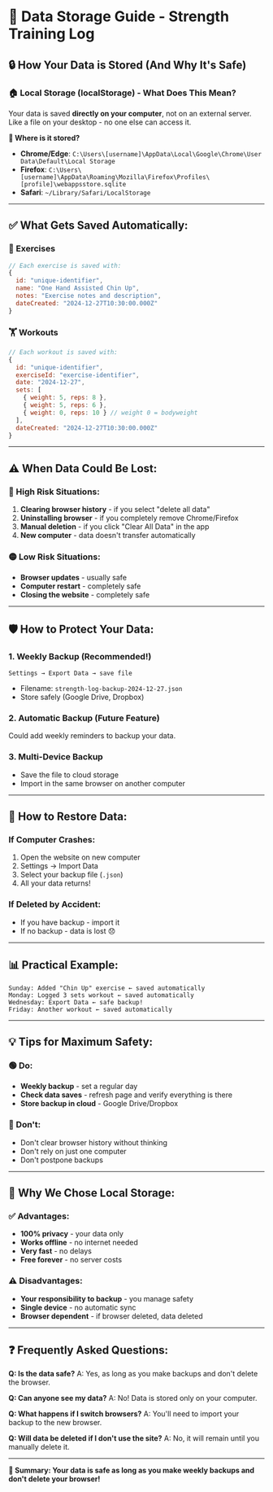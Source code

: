 # 📱 Data Storage Guide - Strength Training Log

## 🔒 **How Your Data is Stored (And Why It's Safe)**

### **🏠 Local Storage (localStorage) - What Does This Mean?**

Your data is saved **directly on your computer**, not on an external server. Like a file on your desktop - no one else can access it.

**📍 Where is it stored?**
- **Chrome/Edge**: `C:\Users\[username]\AppData\Local\Google\Chrome\User Data\Default\Local Storage`
- **Firefox**: `C:\Users\[username]\AppData\Roaming\Mozilla\Firefox\Profiles\[profile]\webappsstore.sqlite`
- **Safari**: `~/Library/Safari/LocalStorage`

---

## ✅ **What Gets Saved Automatically:**

### **💪 Exercises**
```javascript
// Each exercise is saved with:
{
  id: "unique-identifier",
  name: "One Hand Assisted Chin Up",
  notes: "Exercise notes and description",
  dateCreated: "2024-12-27T10:30:00.000Z"
}
```

### **🏋️ Workouts**
```javascript
// Each workout is saved with:
{
  id: "unique-identifier",
  exerciseId: "exercise-identifier",
  date: "2024-12-27",
  sets: [
    { weight: 5, reps: 8 },
    { weight: 5, reps: 6 },
    { weight: 0, reps: 10 } // weight 0 = bodyweight
  ],
  dateCreated: "2024-12-27T10:30:00.000Z"
}
```

---

## ⚠️ **When Data Could Be Lost:**

### **🔴 High Risk Situations:**
1. **Clearing browser history** - if you select "delete all data"
2. **Uninstalling browser** - if you completely remove Chrome/Firefox
3. **Manual deletion** - if you click "Clear All Data" in the app
4. **New computer** - data doesn't transfer automatically

### **🟡 Low Risk Situations:**
- **Browser updates** - usually safe
- **Computer restart** - completely safe
- **Closing the website** - completely safe

---

## 🛡️ **How to Protect Your Data:**

### **1. Weekly Backup (Recommended!)**
```
Settings → Export Data → save file
```
- Filename: `strength-log-backup-2024-12-27.json`
- Store safely (Google Drive, Dropbox)

### **2. Automatic Backup (Future Feature)**
Could add weekly reminders to backup your data.

### **3. Multi-Device Backup**
- Save the file to cloud storage
- Import in the same browser on another computer

---

## 🔧 **How to Restore Data:**

### **If Computer Crashes:**
1. Open the website on new computer
2. Settings → Import Data
3. Select your backup file (`.json`)
4. All your data returns!

### **If Deleted by Accident:**
- If you have backup - import it
- If no backup - data is lost 😞

---

## 📊 **Practical Example:**

```
Sunday: Added "Chin Up" exercise ← saved automatically
Monday: Logged 3 sets workout ← saved automatically
Wednesday: Export Data ← safe backup!
Friday: Another workout ← saved automatically
```

---

## 💡 **Tips for Maximum Safety:**

### **🟢 Do:**
- **Weekly backup** - set a regular day
- **Check data saves** - refresh page and verify everything is there
- **Store backup in cloud** - Google Drive/Dropbox

### **🔴 Don't:**
- Don't clear browser history without thinking
- Don't rely on just one computer
- Don't postpone backups

---

## 🎯 **Why We Chose Local Storage:**

### **✅ Advantages:**
- **100% privacy** - your data only
- **Works offline** - no internet needed
- **Very fast** - no delays
- **Free forever** - no server costs

### **⚠️ Disadvantages:**
- **Your responsibility to backup** - you manage safety
- **Single device** - no automatic sync
- **Browser dependent** - if browser deleted, data deleted

---

## ❓ **Frequently Asked Questions:**

**Q: Is the data safe?**
A: Yes, as long as you make backups and don't delete the browser.

**Q: Can anyone see my data?**
A: No! Data is stored only on your computer.

**Q: What happens if I switch browsers?**
A: You'll need to import your backup to the new browser.

**Q: Will data be deleted if I don't use the site?**
A: No, it will remain until you manually delete it.

---

**🎯 Summary: Your data is safe as long as you make weekly backups and don't delete your browser!**